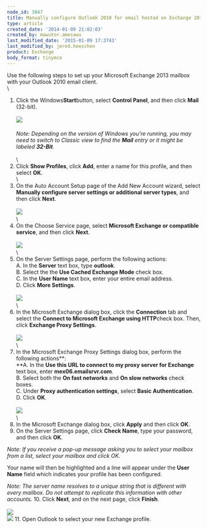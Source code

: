 ```yaml
---
node_id: 3847
title: Manually configure Outlook 2010 for email hosted on Exchange 2013
type: article
created_date: '2014-01-09 21:02:03'
created_by: mawutor.amesawu
last_modified_date: '2015-01-09 17:3743'
last_modified_by: jered.heeschen
product: Exchange
body_format: tinymce
---
```


Use the following steps to set up your Microsoft Exchange 2013 mailbox
with your Outlook 2010 email client.\
 \
 1. Click the Windows**Start**button, select **Control Panel**, and then
click **Mail** (32-bit).\
 \
 ![](/knowledge_center/sites/default/files/field/image/Step1.png)\
 \
 *Note: Depending on the version of Windows you're running, you may need
to switch to Classic view to find the **Mail** entry or it might be
labeled **32-Bit**.*\
 \
 \
 2. Click **Show Profiles**, click **Add**, enter a name for this
profile, and then select **OK**.\
 \
 3. On the Auto Account Setup page of the Add New Account wizard, select
**Manually configure server settings or additional server types**, and
then click **Next**.\
 \
 ![](/knowledge_center/sites/default/files/field/image/Step2.png)\
 \
 4. On the Choose Service page, select **Microsoft Exchange or
compatible service**, and then click **Next**.\
 \
 ![](/knowledge_center/sites/default/files/field/image/Step3.png)\
 \
 5. On the Server Settings page, perform the following actions:\
      A. In the **Server** text box, type **outlook**.\
      B. Select the  the **Use Cached Exchange Mode** check box.\
      C. In the **User Name** text box, enter your entire email
address.\
      D. Click **More Settings**.\
 \
 ![](/knowledge_center/sites/default/files/field/image/Step4.png)\
 \
 6. In the Microsoft Exchange dialog box, click the **Connection** tab
and select the **Connect to Microsoft Exchange using HTTP**check box.
Then, click **Exchange Proxy Settings**.\
 \
 ![](/knowledge_center/sites/default/files/field/image/Step5.png)\
 \
 7. In the Microsoft Exchange Proxy Settings dialog box, perform the
following actions**:\
     **A. In the **Use this URL to connect to my proxy server for
Exchange** text box, enter **mex06.emailsrvr.com**.\
      B. Select both the **On fast networks** and **On slow networks**
check boxes.\
      C. Under **Proxy authentication settings**, select **Basic
Authentication**.\
      D. Click **OK**.\
 \
 ![](/knowledge_center/sites/default/files/field/image/Step6.png)\
 \
 8. In the Microsoft Exchange dialog box, click **Apply** and then click
**OK**.
9. On the Server Settings page, click **Check Name**, type your
password, and then click **OK**.

*Note: If you receive a pop-up message asking you to select your mailbox
from a list, select your mailbox and click OK.*

Your name will then be highlighted and a line will appear under the
**User Name**  field which indicates your profile has been configured.

*Note: The server name resolves to a unique string that is different
with every mailbox. Do not attempt to replicate this information with
other accounts.*
10. Click **Next**, and on the next page, click **Finish**.\
 \
 ![](/knowledge_center/sites/default/files/field/image/Step7.png)\
 ![](/knowledge_center/sites/default/files/field/image/Step8.png)
11. Open Outlook to select your new Exchange profile.

